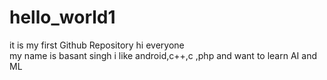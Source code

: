 # hello_world1
it is my first Github Repository
hi everyone   
my name is basant singh i like android,c++,c ,php and want to learn AI and ML
